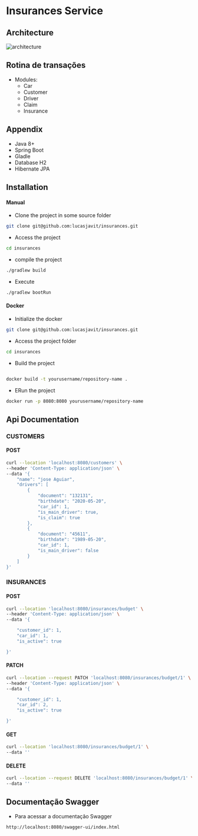# Insurances Service

## Architecture

![architecture](https://user-images.githubusercontent.com/114928169/222904603-98ed4992-711a-4953-8b4a-00ff9660d981.png)



## Rotina de transações

- Modules:
    - Car
    - Customer
    - Driver
    - Claim
    - Insurance



## Appendix

- Java 8+
- Spring Boot
- Gladle
- Database H2
- Hibernate JPA


## Installation

#### Manual
- Clone the project in some source folder
```bash
git clone git@github.com:lucasjavit/insurances.git
```
- Access the project
```bash
cd insurances
```
- compile the project
```bash
./gradlew build

```
- Execute
```bash
./gradlew bootRun
```

#### Docker
- Initialize the docker

```bash
git clone git@github.com:lucasjavit/insurances.git

```

- Access the project folder
```bash
cd insurances
```

- Build the project
```bash

docker build -t yourusername/repository-name .

```

- ERun the project
```bash
docker run -p 8080:8080 yourusername/repository-name
```


## Api Documentation

### CUSTOMERS
#### POST


```bash
curl --location 'localhost:8080/customers' \
--header 'Content-Type: application/json' \
--data '{
    "name": "jose Aguiar",
    "drivers": [
        {
            "document": "132131",
            "birthdate": "2020-05-20",
            "car_id": 1,
            "is_main_driver": true,
            "is_claim": true
        },
        {
            "document": "45611",
            "birthdate": "1989-05-20",
            "car_id": 1,
            "is_main_driver": false
        }
    ]
}'
```

### INSURANCES
#### POST


```bash
curl --location 'localhost:8080/insurances/budget' \
--header 'Content-Type: application/json' \
--data '{

    "customer_id": 1,
    "car_id": 1,
    "is_active": true

}'
```


#### PATCH

```bash
curl --location --request PATCH 'localhost:8080/insurances/budget/1' \
--header 'Content-Type: application/json' \
--data '{

    "customer_id": 1,
    "car_id": 2,
    "is_active": true

}'
```

####  GET


```bash
curl --location 'localhost:8080/insurances/budget/1' \
--data ''
```

####  DELETE

```bash
curl --location --request DELETE 'localhost:8080/insurances/budget/1' \
--data ''
```

## Documentação Swagger

- Para acessar a documentação Swagger

```bash
http://localhost:8080/swagger-ui/index.html
```
